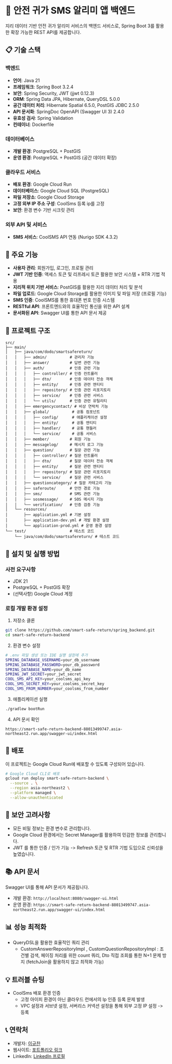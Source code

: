 # 🚀 안전 귀가 SMS 알리미 앱 백엔드

지리 데이터 기반 안전 귀가 알리미 서비스의 백엔드 서비스로, Spring Boot 3를 활용한 확장 가능한 REST API를 제공합니다.

## 📋 기술 스택

### 백엔드
- **언어**: Java 21
- **프레임워크**: Spring Boot 3.2.4
- **보안**: Spring Security, JWT (jjwt 0.12.3)
- **ORM**: Spring Data JPA, Hibernate, QueryDSL 5.0.0
- **공간 데이터 처리**: Hibernate Spatial 6.5.0, PostGIS JDBC 2.5.0
- **API 문서화**: SpringDoc OpenAPI (Swagger UI 3) 2.4.0
- **유효성 검사**: Spring Validation
- **컨테이너**: Dockerfile

### 데이터베이스
- **개발 환경**: PostgreSQL + PostGIS
- **운영 환경**: PostgreSQL + PostGIS (공간 데이터 확장)

### 클라우드 서비스
- **배포 환경**: Google Cloud Run
- **데이터베이스**: Google Cloud SQL (PostgreSQL)
- **파일 저장소**: Google Cloud Storage
- **고정 외부 IP 주소 구성**: CoolSms 등록 ip를 고정
- **보안**: 환경 변수 기반 시크릿 관리

### 외부 API 및 서비스
- **SMS 서비스**: CoolSMS API 연동 (Nurigo SDK 4.3.2)

## 🌟 주요 기능

- **사용자 관리**: 회원가입, 로그인, 프로필 관리
- **JWT 기반 인증**: 액세스 토큰 및 리프레시 토큰 활용한 보안 시스템 + RTR 기법 적용
- **지리적 위치 기반 서비스**: PostGIS를 활용한 지리 데이터 처리 및 분석
- **파일 업로드**: Google Cloud Storage를 활용한 이미지 및 파일 저장 (프로필 기능)
- **SMS 인증**: CoolSMS를 통한 휴대폰 번호 인증 시스템
- **RESTful API**: 프론트엔드와의 효율적인 통신을 위한 API 설계
- **문서화된 API**: Swagger UI를 통한 API 문서 제공

## 📝 프로젝트 구조

```
src/
├── main/
│   ├── java/com/dodo/smartsafereturn/
│   │   ├── admin/          # 관리자 기능
│   │   ├── answer/         # 답변 관련 기능
│   │   ├── auth/           # 인증 관련 기능
│   │   │   ├── controller/ # 인증 컨트롤러
│   │   │   ├── dto/        # 인증 데이터 전송 객체
│   │   │   ├── entity/     # 인증 관련 엔티티
│   │   │   ├── repository/ # 인증 관련 리포지토리
│   │   │   ├── service/    # 인증 관련 서비스
│   │   │   └── utils/      # 인증 관련 유틸리티
│   │   ├── emergencycontact/ # 비상 연락처 기능
│   │   ├── global/          # 공통 컴포넌트
│   │   │   ├── config/      # 애플리케이션 설정
│   │   │   ├── entity/      # 공통 엔티티
│   │   │   ├── handler/     # 공통 핸들러
│   │   │   └── service/     # 공통 서비스
│   │   ├── member/         # 회원 기능
│   │   ├── messagelog/     # 메시지 로그 기능
│   │   ├── question/       # 질문 관련 기능
│   │   │   ├── controller/ # 질문 컨트롤러
│   │   │   ├── dto/        # 질문 데이터 전송 객체
│   │   │   ├── entity/     # 질문 관련 엔티티
│   │   │   ├── repository/ # 질문 관련 리포지토리
│   │   │   └── service/    # 질문 관련 서비스
│   │   ├── questioncategory/ # 질문 카테고리 기능
│   │   ├── saferoute/      # 안전 경로 기능
│   │   ├── sms/            # SMS 관련 기능
│   │   ├── sosmessage/     # SOS 메시지 기능
│   │   └── verification/   # 인증 검증 기능
│   └── resources/
│       ├── application.yml # 기본 설정
│       ├── application-dev.yml # 개발 환경 설정
│       └── application-prod.yml # 운영 환경 설정
└── test/                   # 테스트 코드
    └── java/com/dodo/smartsafereturn/ # 테스트 코드 
```


## 🔧 설치 및 실행 방법

### 사전 요구사항
- JDK 21
- PostgreSQL + PostGIS 확장
- (선택사항) Google Cloud 계정

### 로컬 개발 환경 설정

1. 저장소 클론
```bash
git clone https://github.com/smart-safe-return/spring_backend.git
cd smart-safe-return-backend
```

2. 환경 변수 설정
```bash
# .env 파일 생성 또는 IDE 실행 설정에 추가
SPRING_DATABASE_USERNAME=your_db_username
SPRING_DATABASE_PASSWORD=your_db_password
SPRING_DATABASE_NAME=your_db_name
SPRING_JWT_SECRET=your_jwt_secret
COOL_SMS_API_KEY=your_coolsms_api_key
COOL_SMS_SECRET_KEY=your_coolsms_secret_key
COOL_SMS_FROM_NUMBER=your_coolsms_from_number
```

3. 애플리케이션 실행
```bash
./gradlew bootRun
```

4. API 문서 확인
```
https://smart-safe-return-backend-88013499747.asia-northeast2.run.app/swagger-ui/index.html
```

## 🚀 배포

이 프로젝트는 Google Cloud Run에 배포할 수 있도록 구성되어 있습니다.

```bash
# Google Cloud CLI로 배포
gcloud run deploy smart-safe-return-backend \
  --source . \
  --region asia-northeast2 \
  --platform managed \
  --allow-unauthenticated
```

## 🔐 보안 고려사항

- 모든 비밀 정보는 환경 변수로 관리합니다.
- Google Cloud 환경에서는 Secret Manager를 활용하여 민감한 정보를 관리합니다.
- JWT 를 통한 인증 / 인가 기능 -> Refresh 토큰 및 RTR 기법 도입으로 신뢰성을 높였습니다.

## 📚 API 문서

Swagger UI를 통해 API 문서가 제공됩니다.

- 개발 환경: `http://localhost:8080/swagger-ui.html`
- 운영 환경: `https://smart-safe-return-backend-88013499747.asia-northeast2.run.app/swagger-ui/index.html`

## 📊 성능 최적화
- QueryDSL을 활용한 효율적인 쿼리 관리
  - CustomAnswerRepositoryImpl , CustomQuestionRepositoryImpl
    : 조건별 검색, 페이징 처리를 위한 count 쿼리, Dto 직접 조회를 통한 N+1 문제 방지 (fetchJoin을 활용하지 않고 최적화 가능)

## 💡 트러블 슈팅
- CoolSms 배포 환경 인증
  - 고정 아이피 환경이 아닌 클라우드 런에서의 Ip 인증 등록 문제 발생
  - VPC 설정과 서브넷 설정, 서버리스 커넥션 설정을 통해 외부 고정 IP 설정 -> 등록

## 📞 연락처

- 개발자: [이규찬](mailto:hoo788@gmail.com)
- 웹사이트: [포트폴리오 링크](https://github.com/smart-safe-return/spring_backend)
- LinkedIn: [LinkedIn 프로필](https://github.com/gyuchanlee)

